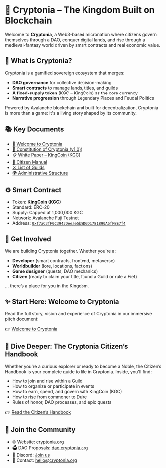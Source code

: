 # 👑 Cryptonia – The Kingdom Built on Blockchain

Welcome to **Cryptonia**, a Web3-based micronation where citizens govern themselves through a DAO, conquer digital lands, and rise through a medieval-fantasy world driven by smart contracts and real economic value.

## 🏰 What is Cryptonia?

Cryptonia is a gamified sovereign ecosystem that merges:
- **DAO governance** for collective decision-making
- **Smart contracts** to manage lands, titles, and guilds
- **A fixed-supply token** (KGC – KingCoin) as the core currency
- **Narrative progression** through Legendary Places and Feudal Politics

Powered by Avalanche blockchain and built for decentralization, Cryptonia is more than a game: it's a living story shaped by its community.

## 📚 Key Documents

- [🏰 Welcome to Cryptonia](https://github.com/cesaretti60/Cryptonia/blob/main/Pitch%20-%20Welcome%20to%20Cryptonia.pdf)
- [📖 Constitution of Cryptonia (v1.0)](https://github.com/cesaretti60/Cryptonia/blob/main/Constitution%20Of%20The%20Kingdom%20of%20Cryptonia%201.0.pdf))
- [🪙 White Paper – KingCoin (KGC)](https://github.com/cesaretti60/Cryptonia/blob/main/ENG%20-%20White%20Paper%20Utility%20Token%20KingCoin%202025.pdf)
- [📘 Citizen Manual](https://github.com/cesaretti60/Cryptonia/blob/main/Cryptonia%20Citizen's%20Handbook.pdf)
- [⚔️ List of Guilds](link)
- [🌍 Administrative Structure](https://github.com/cesaretti60/Cryptonia/blob/main/Administrative%20Organization%20of%20Cryptonia.pdf)

## ⚙️ Smart Contract

- Token: **KingCoin (KGC)**
- Standard: ERC-20
- Supply: Capped at 1,000,000 KGC
- Network: Avalanche Fuji Testnet  
- Address: [`0xf7aC3fF0C3943Deeae5b8D6D1781890A5fFBE7f4`](https://testnet.snowtrace.io/address/0xf7aC3fF0C3943Deeae5b8D6D1781890A5fFBE7f4)

## 🚀 Get Involved

We are building Cryptonia together. Whether you're a:
- **Developer** (smart contracts, frontend, metaverse)
- **Worldbuilder** (lore, locations, factions)
- **Game designer** (quests, DAO mechanics)
- **Citizen** (ready to claim your title, found a Guild or rule a Fief)

… there’s a place for you in the Kingdom.

## ✨ Start Here: Welcome to Cryptonia

Read the full story, vision and experience of Cryptonia in our immersive pitch document:

👉 [Welcome to Cryptonia](https://github.com/cesaretti60/Cryptonia/blob/main/Pitch%20-%20Welcome%20to%20Cryptonia.pdf)

## 📘 Dive Deeper: The Cryptonia Citizen’s Handbook

Whether you're a curious explorer or ready to become a Noble, the Citizen’s Handbook is your complete guide to life in Cryptonia.
Inside, you'll find:
- How to join and rise within a Guild
- How to organize or participate in events
- How to earn, spend, and govern with KingCoin (KGC)
- How to rise from commoner to Duke
- Rules of honor, DAO processes, and epic quests

👉 [Read the Citizen’s Handbook](https://github.com/cesaretti60/Cryptonia/blob/main/Cryptonia%20Citizen's%20Handbook.pdf)

## 🤝 Join the Community

- 🌐 Website: [cryptonia.org](https://cryptonia.org/EN/)
- 🗳 DAO Proposals: [dao.cryptonia.org](https://dao.cryptonia.org)
- 📣 Discord: [Join us](https://discord.gg/cryptonia)
- 📧 Contact: hello@cryptonia.org
